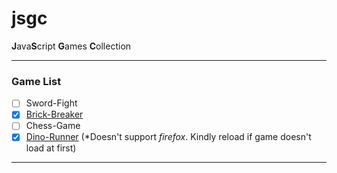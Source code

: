 # jsgc

**J**ava**S**cript **G**ames **C**ollection

---

### Game List

- [ ] Sword-Fight
- [x] [Brick-Breaker](https://brick-breaker-the-prime.netlify.app/)
- [ ] Chess-Game
- [X] [Dino-Runner](https://dino-runner-sigma.vercel.app/) (*Doesn't support *firefox*. Kindly reload if game doesn't load at first)

---
